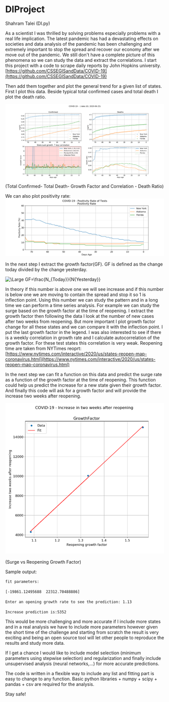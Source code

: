 # DIProject
Shahram Talei
(DI.py)

As a scientist I was thrilled by solving problems especially problems with a real life implication. The latest pandemic has had a devastating effects on societies and data analysis of the pandemic has been challenging and extremely important to stop the spread and recover our economy after we move out of the pandemic. We still don't have a complete picture of this phenomena so we can study the data and extract the correlations. I start this project with a code to scrape daily reports by John Hopkins university. 
[https://github.com/CSSEGISandData/COVID-19](https://github.com/CSSEGISandData/COVID-19)

Then add them together and plot the general trend for a given list of states. First I plot this data. Beside typical total confirmed cases and total death I plot the death ratio.

![alt text](https://github.com/stalei/DIProject/blob/master/DataExtract2.png?raw=true)
(Total Confirmed- Total Death- Growth Factor and Correlation - Death Ratio)

We can also plot positivity rate:
![alt text](https://github.com/stalei/DIProject/blob/master/positivity.png?raw=true)



In the next step I extract the growth factor(GF). GF is defined as the change today divided by the change yesterday.

<img src="https://latex.codecogs.com/svg.latex?\Large&space;GF=\frac{\Delta%20N_{today}}{\Delta%20N_{yesterday}}" title="\Large GF=\frac{N_{Today}}{N{Yesterday}}" />

In theory if this number is above one we will see increase and if this number is below one we are moving to contain the spread and stop it so 1 is inflection point. 
Using this number we can study the pattern and in a long time we can perform a time series analysis. For example we can study the surge based on the growth factor at the time of reopening. I extract the growth factor then following the data I look at the number of new cases after two weeks from reopening. 
But more important I plot growth factor change for all these states and we can compare it with the inflection point. I put the last growth factor in the legend. I was also interested to see if there is a weekly correlation in growth rate and I calculate autocorrelation of the growth factor. For these test states this correlation is very weak. Reopening time are taken from NYTimes reoprt:
[https://www.nytimes.com/interactive/2020/us/states-reopen-map-coronavirus.html](https://www.nytimes.com/interactive/2020/us/states-reopen-map-coronavirus.html)

In the next step we can fit a function on this data and predict the surge rate as a function of the growth factor at the time of reopening. This function could help us predict the increase for a new state given their growth factor. And finally this code will ask for a growth factor and will provide the increase two weeks after reopening.

![alt text](https://github.com/stalei/DIProject/blob/master/Fit.png?raw=true)

(Surge vs Reopening Growth Factor)

Sample output:

    fit parameters:
    
    [-19861.12495688  22312.70488886]
    
    Enter an opening growth rate to see the prediction: 1.13
    
    Increase prediction is:5352



This would be more challenging and more accurate if I include more states and in a real analysis we have to include more parameters however given the short time of the challenge and starting from scratch the result is very exciting and being an open source tool will let other people to reproduce the results and study more data.

If I get a chance I would like to include model selection (minimum parameters using stepwise selection) and regularization and finally include unsupervised analysis (neural networks,...) for more accurate predictions.

The code is written in a flexible way to include any list and fitting part is easy to change to any function. Basic python libraries + numpy + scipy + pandas + csv are required for the analysis.

Stay safe!






